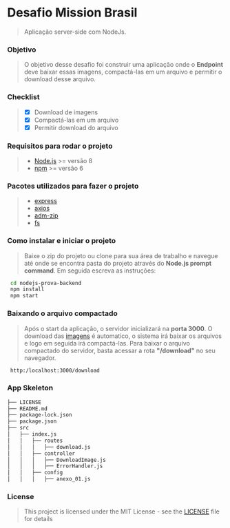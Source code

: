# Desafio Mission Brasil
> Aplicação server-side com NodeJs.
### Objetivo

> O objetivo desse desafio foi construir uma aplicação onde o **Endpoint** deve baixar essas imagens, compactá-las em um arquivo e permitir o download desse arquivo.

### Checklist

> - [x] Download de imagens
> - [x] Compactá-las em um arquivo
> - [x] Permitir download do arquivo

### Requisitos para rodar o projeto

> * [Node.js](https://nodejs.org/en/) >= versão 8
> * [npm](https://www.npmjs.com/get-npm) >= versão 6

### Pacotes utilizados para fazer o projeto

> * [express](https://github.com/expressjs/express)
> * [axios](https://github.com/axios/axios)
> * [adm-zip](https://www.npmjs.com/package/adm-zip)
> * [fs](https://nodejs.org/api/fs.html)

### Como instalar e iniciar o projeto

> Baixe o zip do projeto ou clone para sua área de trabalho e navegue até onde se encontra pasta do projeto através do **Node.js prompt command**. Em seguida escreva as instruções:

```sh
 cd nodejs-prova-backend
 npm install
 npm start
```

### Baixando o arquivo compactado

> Após o start da aplicação, o servidor inicializará na **porta 3000**. O download das [imagens](src/config/anexo_01.js) é automatico, o sistema irá baixar os arquivos e logo em seguida irá compactá-las. Para baixar o arquivo compactado do servidor, basta acessar a rota **"/download"** no seu navegador.

```sh
 http:/localhost:3000/download
```

### App Skeleton

```sh
├── LICENSE
├── README.md
├── package-lock.json
├── package.json
├── src
│   ├── index.js
│   │   ├── routes
│   │   │   ├── download.js
│   │   ├── controller
│   │   │   ├── DownloadImage.js
│   │   │   ├── ErrorHandler.js
│   │   ├── config
│   │   │   ├── anexo_01.js
```

### License

> This project is licensed under the MIT License - see the [LICENSE](LICENSE) file for details
